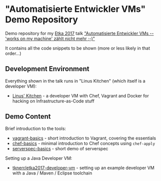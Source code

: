 
# "Automatisierte Entwickler VMs" Demo Repository

Demo repository for my [Etka 2017](https://entwicklertag.de/karlsruhe/2017) talk ["Automatisierte Entwickler VMs -- 'works on my machine' zählt nicht mehr ;-)"](https://entwicklertag.de/karlsruhe/2017/automatisierte-entwickler)

It contains all the code snippets to be shown (more or less likely in that order...)

## Development Environment

Everything shown in the talk runs in "Linus Kitchen" (which itself is a developer VM):

 * [Linus' Kitchen](https://github.com/tknerr/linus-kitchen) - a developer VM with Chef, Vagrant and Docker for hacking on Infrastructure-as-Code stuff

## Demo Content

Brief introduction to the tools:

 * [vagrant-basics](./vagrant-basics) - short introduction to Vagrant, covering the essentials
 * [chef-basics](./chef-basics) - minimal introduction to Chef concepts using `chef-apply`
 * [serverspec-basics](./serverspec-basics) - short demo of serverspec

Setting up a Java Developer VM:

 * [tknerr/etka2017-developer-vm](https://github.com/tknerr/etka2017-developer-vm) - setting up an example developer VM with a Java / Maven / Eclipse toolchain
